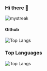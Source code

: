 ### Hi there 👋

<!--
**DeepakKewalramani/DeepakKewalramani** is a ✨ _special_ ✨ repository because its `README.md` (this file) appears on your GitHub profile.

Here are some ideas to get you started:

- 🔭 I’m currently working on ...
- 🌱 I’m currently learning ...
- 👯 I’m looking to collaborate on ...
- 🤔 I’m looking for help with ...
- 💬 Ask me about ...
- 📫 How to reach me: ...
- 😄 Pronouns: ...
- ⚡ Fun fact: ...
-->

<img src="https://github-readme-streak-stats.herokuapp.com/?user=deepakkewalramani&theme=tokyonight" alt="mystreak"/>

#### Github 
 ![Top Langs](https://github-readme-stats.vercel.app/api?username=deepakkewalramani&show_icons=true&theme=dracula)
### Top Languages
 ![Top Langs](https://github-readme-stats.vercel.app/api/top-langs/?username=deepakkewalramani&layout=compact)

